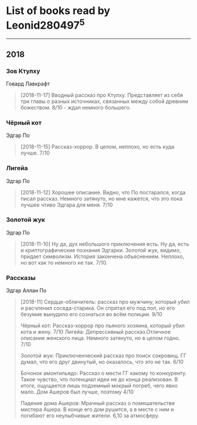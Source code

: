 # List of books read by Leonid280497<sup>5</sup>
---

## 2018

### Зов Ктулху
Говард Лавкрафт
> [2018-11-17] Вводный рассказ про Ктулху. Представляет из себя три главы о разных источниках, связанных между собой древним божеством. 8/10 - ждал немного большего.


### Чёрный кот
Эдгар По
> [2018-11-15] Рассказ-хоррор. В целом, неплохо, но есть куда лучше. 7/10


### Лигейа
Эдгар По
> [2018-11-12] Хорошее описание. Видно, что По постарался, когда писал рассказ. Немного затянуто, но мне кажется, что это пока лучшее чтиво Эдгара для меня. 7/10


### Золотой жук
Эдгар По
> [2018-11-10] Ну да, дух небольшого приключения есть. Ну да, есть и криптографические познания Эдгарки. Золотой жук, видимо, придает символизм. История закончена объяснением. Неплохо, но вот как то немного не так. 7/10.


### Рассказы
Эдгар Аллан По
> [2018-11] Сердце-обличитель: рассказ про мужчину, который убил и расчленил соседа-старика. Он спрятал его под пол, но его безумие вынудило его сознаться во всём полиции. 9/10
> 
> Чёрный кот:  Рассказ-хоррор про пьяного хозяина, который убил кота и жену. 7/10
> Лигейа: Депрессивный рассказ.Отличное описание женского лица. Немного затянуто, но в целом годно. 7/10
> 
> Золотой жук: Приключенческий рассказ про поиск сокровищ. ГГ думал, что его друг двинутый, но оказалось, что это не так. 6/10
> 
> Бочонок амонтильядо: Рассказ о мести ГГ какому то конкуренту. Такое чувство, что потенциал идеи не до конца реализован. В итоге, ощущается лишь подземный мокрый погреб, чего явно мало. Дом Ашеров был лучше, поэтому 4/10
> 
> Падение дома Ашеров: Мрачный рассказ о помешательстве мистера Ашера. В конце его дом рушится, а в месте с ним и погибают его неулыбчивые жители. 6,10 за атмосферу.



